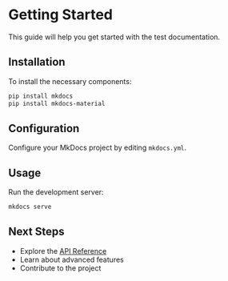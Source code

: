 # Getting Started

This guide will help you get started with the test documentation.

## Installation

To install the necessary components:

```bash
pip install mkdocs
pip install mkdocs-material
```

## Configuration

Configure your MkDocs project by editing `mkdocs.yml`.

## Usage

Run the development server:

```bash
mkdocs serve
```

## Next Steps

- Explore the [API Reference](api.md)
- Learn about advanced features
- Contribute to the project
